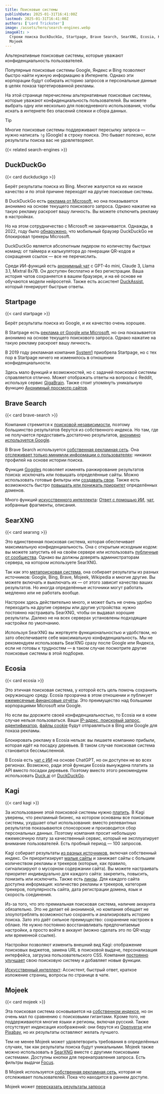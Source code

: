 ```yaml
---
title: Поисковые системы
publishDate: 2025-01-31T16:41:00Z
lastmod: 2025-01-31T16:41:00Z
authors: ['Lord Trickster']
image: /assets/hero/search-engines.webp
imageAlt: >
  Строки поиска DuckDuckGo, Startpage, Brave Search, SearXNG, Ecosia, Kagi,
  Mojeek
---
```


Альтернативные поисковые системы, которые уважают конфиденциальность
пользователей.

<!--more-->

Популярные поисковые системы Google, Яндекс и Bing позволяют быстро найти нужную
информацию в Интернете. Однако эти корпорации будут собирать историю запросов и
персональные данные в целях показа таргетированной рекламы.

На этой странице перечислены альтернативные поисковые системы, которые уважают
конфиденциальность пользователей. Вы можете выбрать одну или несколько для
повседневного использования, чтобы искать в интернете без опасений слежки и
сбора данных.

> [!tip]
> Многие поисковые системы поддерживают пересылку запроса — нужно написать `!g`
(Google) в строку поиска. Это бывает полезно, если результаты поиска вас не
удовлетворяют.

{{< related search-engines >}}

## DuckDuckGo

{{< card duckduckgo >}}

Берёт результаты поиска из Bing. Многие жалуются на их низкое качество и
по этой причине переходят на другие поисковые системы.

В DuckDuckGo есть [реклама от Microsoft], но она показывается анонимно на основе
текущего поискового запроса. Однако нажатие на такую рекламу раскроет вашу
личность. Вы можете отключить рекламу в настройках.

[реклама от Microsoft]: https://duckduckgo.com/duckduckgo-help-pages/company/ads-by-microsoft-on-duckduckgo-private-search

Но на этом сотрудничество с Microsoft не заканчивается. Однажды, в 2022, году
было [обнаружено](https://www.bleepingcomputer.com/news/security/duckduckgo-browser-allows-microsoft-trackers-due-to-search-agreement),
что мобильный браузер DuckDuckGo не блокировал трекеры Microsoft.

DuckDuckGo является абсолютным лидером по количеству быстрых команд: от таймера
и калькулятора до генерации QR-кодов и сокращения ссылок — все не перечислить.

Среди ИИ-функций есть [анонимный чат](https://duck.ai) с GPT-4o mini, Claude 3,
Llama 3.1, Mixtral 8x7B. Он доступен бесплатно и без регистрации. Ваша история
чатов сохраняется в вашем браузере, и на её основе не обучаются модели
нейросетей. Также есть ассистент [DuckAssist], который генерирует быстрые
ответы.

[DuckAssist]: https://duckduckgo.com/duckduckgo-help-pages/results/duckassist

## Startpage

{{< card startpage >}}

Берёт результаты поиска из Google, и их качество очень хорошее.

В Startpage есть [реклама от Google или Microsoft], но она показывается анонимно
на основе текущего поискового запроса. Однако нажатие на такую рекламу раскроет
вашу личность.

[реклама от Google или Microsoft]: https://support.startpage.com/hc/en-us/articles/5076181310612-Can-I-advertise-on-Startpage

В 2019 году рекламная компания [System1] приобрела Startpage, но с тех пор
в Startpage ничего не изменилось в отношении конфиденциальности.

[System1]: https://en.wikipedia.org/wiki/System1

Здесь мало функций и возможностей, но с задачей поисковой системы справляется
отлично. Может отображать ответы на вопросы с Reddit, используя сервис
[GigaBrain]. Также стоит упомянуть уникальную функцию
[Анонимный просмотр сайтов].

[GigaBrain]: https://thegigabrain.com
[Анонимный просмотр сайтов]: https://www.startpage.com/en/anonymous-view

## Brave Search

{{< card brave-search >}}

Компания стремится к [поисковой независимости], поэтому большинство результатов
берутся из собственного индекса. Но там, где не получается предоставить
достаточно результатов, [анонимно используется Google].

[поисковой независимости]: https://brave.com/blog/search-independence
[анонимно используется Google]: https://search.brave.com/help/google-fallback

В Brave Search используется
[собственная рекламная сеть](https://search.brave.com/help/ads). Она
[отслеживает только минимум информации о пользователях]: никаких профилей на
основе истории поиска.

[отслеживает только минимум информации о пользователях]: https://search.brave.com/help/conversion-reporting

Функция [Goggles] позволяет изменять ранжирование результатов поиска: исключать
или повышать определённые сайты. Можно использовать готовые фильтры или
[создавать свои](https://github.com/brave/goggles-quickstart). Также есть
возможность быстро [повышать или понижать приоритет] определённых доменов.

[Goggles]: https://search.brave.com/help/goggles
[повышать или понижать приоритет]: https://brave.com/blog/search-rerank

Много функций [искусственного интеллекта](https://search.brave.com/help/ai):
[Ответ с помощью ИИ], [чат](https://brave.com/blog/brave-search-chat-mode),
избранные фрагменты, описания.

[Ответ с помощью ИИ]: https://brave.com/blog/answer-with-ai

## SearXNG

{{< card searxng >}}

Это единственная поисковая система, которая обеспечивает максимальную
конфиденциальность. Она с открытым исходным кодом: вы можете запустить её на
своём сервере или использовать [публичные от сообщества](https://searx.space).
Однако вы должны доверять администраторам сервера, на котором используете
SearXNG.

Так как это [метапоисковая система], она собирает результаты из разных
источников: Google, Bing, Brave, Mojeek, Wikipedia и многие другие. Вы можете
включать и выключать их — от этого зависит качество ваших результатов. Но иногда
определённые источники могут работать медленно или не работать вообще.

[Метапоисковая система]: https://ru.wikipedia.org/wiki/Метапоисковая_система

Настроек здесь действительно много, и может быть не очень удобно переходить
на другие серверы или другие устройства: нужно постоянно настраивать SearXNG,
чтобы он выдавал хорошие результаты. Далеко не на всех серверах установлены
подходящие настройки по умолчанию.

Используя SearXNG вы жертвуете функциональностью и удобством, но зато
обеспечиваете себе максимальную конфиденциальность. Мы не рекомендуем
использовать SearXNG сразу после Google или Яндекса, если не готовы
к трудностям — в таком случае посмотрите другие поисковые системы в этой
подборке.

## Ecosia

{{< card ecosia >}}

Это этичная поисковая система, у которой есть цель помочь сохранить окружающую
среду. Ecosia прозрачна в этом отношении и публикует
[ежемесячные финансовые отчёты]. Это преимущество над большими корпорациями
Microsoft или Google.

[ежемесячные финансовые отчёты]: https://ecosia.co/finreportsen

Но если вы дорожите своей конфиденциальностью, то Ecosia ни в коем случае нельзя
пользоваться. Ваши
[IP-адрес, поисковый запрос](https://ecosia.helpscoutdocs.com/article/377-ip-addresses),
[идентификатор](https://ecosia.helpscoutdocs.com/article/48-what-are-personalized-search-results),
[файлы cookie](https://www.ecosia.org/privacy) будут отправляться в Bing или
Google для показа рекламы.

Блокировать рекламу в Ecosia нельзя: вы лишаете компанию прибыли, которая идёт
на посадку деревьев. В таком случае поисковая система становится бессмысленной.

В Ecosia есть [чат с ИИ](https://www.ecosia.org/chat) на основе ChatGPT, но он
доступен не во всех регионах. Возможно, ради этой функции Ecosia вынуждена
платить за API вместо посадки деревьев. Поэтому вместо этого рекомендуем
использовать [Duck.ai] от [DuckDuckGo].

[Duck.ai]: https://duck.ai
[DuckDuckGo]: #duckduckgo

## Kagi

{{< card kagi >}}

За использование этой поисковой системы нужно [платить]. В Kagi уверены, что
рекламный бизнес, на котором основаны все поисковые системы, ухудшает опыт
использования: вместо релевантных результатов показываются спонсорские и
производится сбор персональных данных. Поэтому компания просит небольшую
ежемесячную плату за качественный сервис, который не эксплуатирует внимание
пользователей. Есть пробный период — 100 запросов.

[платить]: https://help.kagi.com/kagi/why-kagi/why-pay-for-search.html

Kagi собирает результаты [из разных источников], включая собственный индекс.
Он приоритизирует [малые сайты] и занижает сайты с большим количеством рекламы
и трекеров (которые, как правило, сигнализируют о мусорном содержании сайта).
Вы можете настраивать приоритет индивидуально для каждого сайта: закрепить,
повысить, понизить или исключить. Также есть [линзы]. Для каждого сайта
доступна информация: количество рекламы и трекеров, категория трекеров,
популярность сайта, дата регистрации домена, язык и скорость соединения.

[из разных источников]: https://help.kagi.com/kagi/search-details/search-sources.html
[малые сайты]: https://blog.kagi.com/small-web
[линзы]: https://help.kagi.com/kagi/settings/lenses.html

Из-за того, что это премиальная поисковая система, наличие аккаунта обязательно.
Это не делает её анонимной, но компания обещает не злоупотреблять возможностью
сохранять и анализировать историю поиска. Зато это даёт сильное преимущество:
сохранение настроек в облаке. Не нужно постоянно восстанавливать предпочитаемые
настройки, а просто войти в аккаунт (можно сделать это по QR-коду или временной
ссылке).

Настройки позволяют изменить внешний вид Kagi: отображение поисковых виджетов,
замена URL в поисковой выдаче, персонализация интерфейса, загрузка
пользовательского CSS. Компания [постоянно улучшает](https://kagi.com/changelog)
свою поисковую систему и добавляет новые функции.

[Искусственный интеллект](https://help.kagi.com/kagi/ai/kagi-ai.html):
Ассистент, быстрый ответ, краткое изложение страниц, вопросы по странице в чате.

## Mojeek

{{< card mojeek >}}

Эта поисковая система основывается на
[собственном индексе](https://www.mojeek.com/bot.html), но он очень мал по
сравнению с поисковыми гигантами. Кроме того, не поддерживаются многие языки и
регионы, включая русский. Также отсутствует индексация изображений: они берутся
из [Openverse] или [Pixabay], но их результаты оставляют желать лучшего.

[Openverse]: https://openverse.org
[Pixabay]: https://pixabay.com

Тем не менее Mojeek может удовлетворить требования в определённых случаях, так
как результаты поиска будут уникальными. Mojeek также можно использовать в
[SearXNG] вместе с другими поисковыми системами. Доступны кнопки для
перенаправления запроса. Есть фильтры выдачи [Focus].

[SearXNG]: #searxng
[Focus]: https://www.mojeek.com/focus/dashboard

В Mojeek используется
[собственная рекламная сеть](https://www.mojeek.com/support/ads), которая не
отслеживает пользователей. Пока что находится в раннем доступе.

Mojeek может
[пересказать результаты запроса](https://blog.mojeek.com/2024/04/mojeek-search-summary.html)
